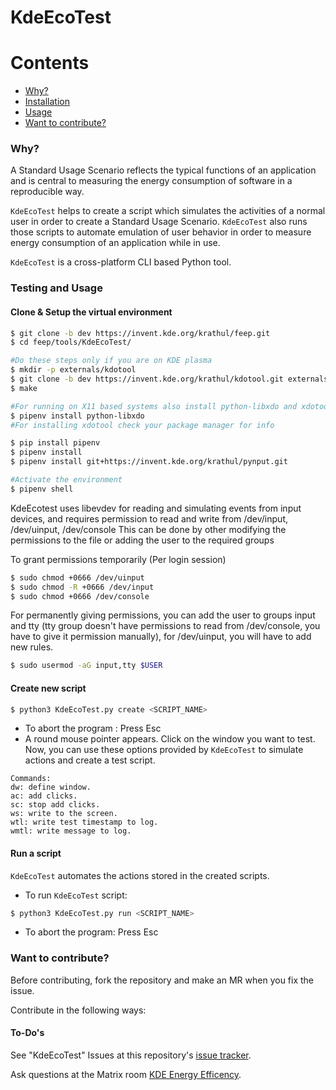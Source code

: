 # KdeEcoTest
Contents
========
* [Why?](#why)
* [Installation](#installation)
* [Usage](#usage)
* [Want to contribute?](#want-to-contribute)

### Why?

A Standard Usage Scenario reflects the typical functions of an application and is central to measuring the energy consumption of software in a reproducible way.

`KdeEcoTest` helps to create a script which simulates the activities of a normal user in order to create a Standard Usage Scenario. `KdeEcoTest` also runs those scripts to automate emulation of user behavior in order to measure energy consumption of an application while in use.

`KdeEcoTest` is a cross-platform CLI based Python tool.

### Testing and Usage

#### Clone & Setup the virtual environment

```bash
$ git clone -b dev https://invent.kde.org/krathul/feep.git
$ cd feep/tools/KdeEcoTest/

#Do these steps only if you are on KDE plasma
$ mkdir -p externals/kdotool
$ git clone -b dev https://invent.kde.org/krathul/kdotool.git externals/kdotool
$ make

#For running on X11 based systems also install python-libxdo and xdotools
$ pipenv install python-libxdo
#For installing xdotool check your package manager for info

$ pip install pipenv
$ pipenv install
$ pipenv install git+https://invent.kde.org/krathul/pynput.git

#Activate the environment
$ pipenv shell
```

KdeEcotest uses libevdev for reading and simulating events from input devices, and requires permission to read and write from /dev/input, /dev/uinput, /dev/console
This can be done by other modifying the permissions to the file or adding the user to the required groups

To grant permissions temporarily (Per login session)
```bash
$ sudo chmod +0666 /dev/uinput
$ sudo chmod -R +0666 /dev/input
$ sudo chmod +0666 /dev/console
```

For permanently giving permissions, you can add the user to groups input and tty (tty group doesn't have permissions to read from /dev/console, you have to give it permission manually), for /dev/uinput, you will have to add new rules.
```bash
$ sudo usermod -aG input,tty $USER
```

#### Create new script 

```bash
$ python3 KdeEcoTest.py create <SCRIPT_NAME>
```
- To abort the program : Press Esc
- A round mouse pointer appears. Click on the window you want to test. Now, you can use these options provided by `KdeEcoTest` to simulate actions and create a test script.

```shell
Commands:
dw: define window.
ac: add clicks.
sc: stop add clicks.
ws: write to the screen.
wtl: write test timestamp to log.
wmtl: write message to log.
```

#### Run a script

`KdeEcoTest` automates the actions stored in the created scripts.

- To run `KdeEcoTest` script:
```bash
$ python3 KdeEcoTest.py run <SCRIPT_NAME>
```
- To abort the program: Press Esc

### Want to contribute?

Before contributing, fork the repository and make an MR when you fix the issue.

Contribute in the following ways:

#### To-Do's

See "KdeEcoTest" Issues at this repository's [issue tracker](https://invent.kde.org/teams/eco/feep/-/issues).

Ask questions at the Matrix room [KDE Energy Efficency](https://matrix.to/#/#energy-efficiency:kde.org).
